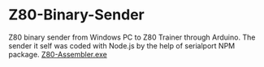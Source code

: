 # Z80-Binary-Sender
Z80 binary sender from Windows PC to Z80 Trainer through Arduino.
The sender it self was coded with Node.js by the help of serialport NPM package.
[Z80-Assembler.exe](https://github.com/ZulNs/Z80-Assembler/VisualBasic2005.NET/obj/Release/Z80_Assembler.exe)
